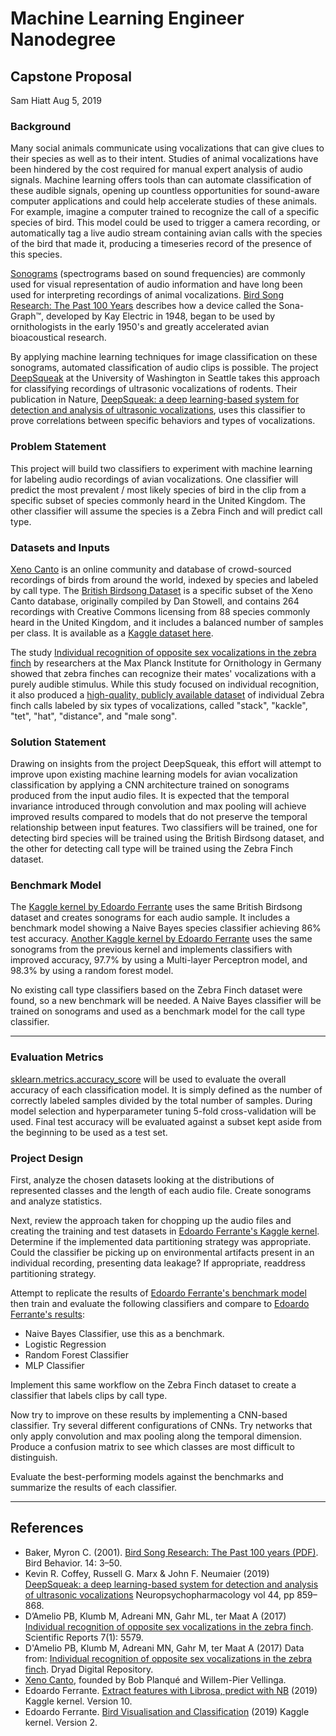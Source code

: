 # Machine Learning Engineer Nanodegree
## Capstone Proposal
Sam Hiatt
Aug 5, 2019

### Background

Many social animals communicate using vocalizations that can give clues to their species as well as to their intent. Studies of animal vocalizations have been hindered by the cost required for manual expert analysis of audio signals. Machine learning offers tools than can automate classification of these audible signals, opening up countless opportunities for sound-aware computer applications and could help accelerate studies of these animals. For example, imagine a computer trained to recognize the call of a specific species of bird. This model could be used to trigger a camera recording, or automatically tag a live audio stream containing avian calls with the species of the bird that made it, producing a timeseries record of the presence of this species.

[Sonograms](https://en.wikipedia.org/wiki/Spectrogram) (spectrograms based on sound frequencies) are commonly used for visual representation of audio information and have long been used for interpreting recordings of animal vocalizations. [Bird Song Research: The Past 100 Years](https://courses.washington.edu/ccab/Baker%20-%20100%20yrs%20of%20birdsong%20research%20-%20BB%202001.pdf) describes how a device called the Sona-Graph™, developed by Kay Electric in 1948, began to be used by ornithologists in the early 1950's and greatly accelerated avian bioacoustical research.

By applying machine learning techniques for image classification on these sonograms, automated classification of audio clips is possible. The project [DeepSqueak](https://github.com/DrCoffey/DeepSqueak) at the University of Washington in Seattle takes this approach for classifying recordings of ultrasonic vocalizations of rodents. Their publication in Nature, [DeepSqueak: a deep learning-based system for detection and analysis of ultrasonic vocalizations](https://www.nature.com/articles/s41386-018-0303-6), uses this classifier to prove correlations between specific behaviors and types of vocalizations.


### Problem Statement

This project will build two classifiers to experiment with machine learning for labeling audio recordings of avian vocalizations. One classifier will predict the most prevalent / most likely species of bird in the clip from a specific subset of species commonly heard in the United Kingdom. The other classifier will assume the species is a Zebra Finch and will predict call type.


### Datasets and Inputs

[Xeno Canto](https://www.xeno-canto.org) is an online community and database of crowd-sourced recordings of birds from around the world, indexed by species and labeled by call type. The [British Birdsong Dataset](https://archive.org/details/xccoverbl_2014) is a specific subset of the Xeno Canto database, originally compiled by Dan Stowell, and contains 264 recordings with Creative Commons licensing from 88 species commonly heard in the United Kingdom, and it includes a balanced number of samples per class. It is available as a [Kaggle dataset here](https://www.kaggle.com/rtatman/british-birdsong-dataset).

The study [Individual recognition of opposite sex vocalizations in the zebra finch](https://www.nature.com/articles/s41598-017-05982-x) by researchers at the Max Planck Institute for Ornithology in Germany showed that zebra finches can recognize their mates' vocalizations with a purely audible stimulus. While this study focused on individual recognition, it also produced a [high-quality, publicly available dataset](https://datadryad.org/resource/doi:10.5061/dryad.4g8b7/1) of individual Zebra finch calls labeled by six types of vocalizations, called "stack", "kackle", "tet", "hat", "distance", and "male song".


### Solution Statement

Drawing on insights from the project DeepSqueak, this effort will attempt to improve upon existing machine learning models for avian vocalization classification by applying a CNN architecture trained on sonograms produced from the input audio files. It is expected that the temporal invariance introduced through convolution and max pooling will achieve improved results compared to models that do not preserve the temporal relationship between input features. Two classifiers will be trained, one for detecting bird species will be trained using the British Birdsong dataset, and the other for detecting call type will be trained using the Zebra Finch dataset.


### Benchmark Model

The [Kaggle kernel by Edoardo Ferrante](https://www.kaggle.com/fleanend/extract-features-with-librosa-predict-with-nb) uses the same British Birdsong dataset and creates sonograms for each audio sample. It includes a benchmark model showing a Naive Bayes species classifier achieving 86% test accuracy. [Another Kaggle kernel by Edoardo Ferrante](https://www.kaggle.com/fleanend/bird-visualisation-and-classification) uses the same sonograms from the previous kernel and implements classifiers with improved accuracy, 97.7% by using a Multi-layer Perceptron model, and 98.3% by using a random forest model.

No existing call type classifiers based on the Zebra Finch dataset were found, so a new benchmark will be needed. A Naive Bayes classifier will be trained on sonograms and used as a benchmark model for the call type classifier.

**********************
### Evaluation Metrics

[sklearn.metrics.accuracy_score](https://scikit-learn.org/stable/modules/generated/sklearn.metrics.accuracy_score.html) will be used to evaluate the overall accuracy of each classification model. It is simply defined as the number of correctly labeled samples divided by the total number of samples. During model selection and hyperparameter tuning 5-fold cross-validation will be used. Final test accuracy will be evaluated against a subset kept aside from the beginning to be used as a test set.


### Project Design

First, analyze the chosen datasets looking at the distributions of represented classes and the length of each audio file. Create sonograms and analyze statistics.

Next, review the approach taken for chopping up the audio files and creating the training and test datasets in [Edoardo Ferrante's Kaggle kernel](https://www.kaggle.com/fleanend/extract-features-with-librosa-predict-with-nb). Determine if the implemented data partitioning strategy was appropriate. Could the classifier be picking up on environmental artifacts present in an individual recording, presenting data leakage? If appropriate, readdress partitioning strategy.

Attempt to replicate the results of [Edoardo Ferrante's benchmark model](https://www.kaggle.com/fleanend/extract-features-with-librosa-predict-with-nb) then train and evaluate the following classifiers and compare to [Edoardo Ferrante's results](https://www.kaggle.com/fleanend/bird-visualisation-and-classification):
* Naive Bayes Classifier, use this as a benchmark.
* Logistic Regression
* Random Forest Classifier
* MLP Classifier

Implement this same workflow on the Zebra Finch dataset to create a classifier that labels clips by call type.

Now try to improve on these results by implementing a CNN-based classifier. Try several different configurations of CNNs. Try networks that only apply convolution and max pooling along the temporal dimension. Produce a confusion matrix to see which classes are most difficult to distinguish.

Evaluate the best-performing models against the benchmarks and summarize the results of each classifier.


********************
## References
* Baker, Myron C. (2001). [Bird Song Research: The Past 100 years (PDF)](https://courses.washington.edu/ccab/Baker%20-%20100%20yrs%20of%20birdsong%20research%20-%20BB%202001.pdf). Bird Behavior. 14: 3–50.
* Kevin R. Coffey, Russell G. Marx & John F. Neumaier (2019) [DeepSqueak: a deep learning-based system for detection and analysis of ultrasonic vocalizations](https://doi.org/10.1038/s41598-017-05982-x) Neuropsychopharmacology vol 44, pp 859–868.
* D’Amelio PB, Klumb M, Adreani MN, Gahr ML, ter Maat A (2017) [Individual recognition of opposite sex vocalizations in the zebra finch](https://doi.org/10.1038/s41598-017-05982-x). Scientific Reports 7(1): 5579.
* D'Amelio PB, Klumb M, Adreani MN, Gahr M, ter Maat A (2017) Data from: [Individual recognition of opposite sex vocalizations in the zebra finch](https://doi.org/10.5061/dryad.4g8b7). Dryad Digital Repository.
* [Xeno Canto](https://www.xeno-canto.org), founded by Bob Planqué and Willem-Pier Vellinga.
* Edoardo Ferrante. [Extract features with Librosa, predict with NB](https://www.kaggle.com/fleanend/extract-features-with-librosa-predict-with-nb?scriptVersionId=12333965) (2019) Kaggle kernel. Version 10.
* Edoardo Ferrante. [Bird Visualisation and Classification](https://www.kaggle.com/fleanend/bird-visualisation-and-classification?scriptVersionId=12354638) (2019) Kaggle kernel. Version 2.

